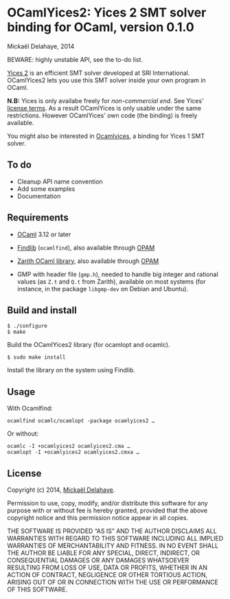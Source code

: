 OCamlYices2: Yices 2 SMT solver binding for OCaml, version 0.1.0
================================================================
Mickaël Delahaye, 2014

BEWARE: highly unstable API, see the to-do list.

[Yices 2][1] is an efficient SMT solver developed at SRI International.
OCamlYices2 lets you use this SMT solver inside your own program in OCaml.

**N.B:** Yices is only availabe freely for *non-commercial end*. See Yices'
[license terms][2]. As a result OCamlYices is only usable under the same
restrictions. However OCamlYices' own code (the binding) is freely available.

You might also be interested in [Ocamlyices][3], a binding for Yices 1 SMT solver.

To do
-----

* Cleanup API name convention
* Add some examples
* Documentation

Requirements
------------

* [OCaml][4] 3.12 or later

* [Findlib][5] (`ocamlfind`), also available through [OPAM][6]

* [Zarith OCaml library][7], also available through [OPAM][6]

* GMP with header file (`gmp.h`), needed to handle big integer and rational
  values (as `Z.t` and `Q.t` from Zarith), available on most systems (for
  instance, in the package `libgmp-dev` on Debian and Ubuntu).


Build and install
-----------------

    $ ./configure
    $ make

Build the OCamlYices2 library (for ocamlopt and ocamlc).

    $ sudo make install

Install the library on the system using Findlib.

Usage
-----

With Ocamlfind:

    ocamlfind ocamlc/ocamlopt -package ocamlyices2 …

Or without:

    ocamlc -I +ocamlyices2 ocamlyices2.cma …
    ocamlopt -I +ocamlyices2 ocamlyices2.cmxa …

License
-------

Copyright (c) 2014, [Mickaël Delahaye][8].

Permission to use, copy, modify, and/or distribute this software for any purpose
with or without fee is hereby granted, provided that the above copyright notice
and this permission notice appear in all copies.

THE SOFTWARE IS PROVIDED “AS IS” AND THE AUTHOR DISCLAIMS ALL WARRANTIES WITH
REGARD TO THIS SOFTWARE INCLUDING ALL IMPLIED WARRANTIES OF MERCHANTABILITY AND
FITNESS. IN NO EVENT SHALL THE AUTHOR BE LIABLE FOR ANY SPECIAL, DIRECT,
INDIRECT, OR CONSEQUENTIAL DAMAGES OR ANY DAMAGES WHATSOEVER RESULTING FROM LOSS
OF USE, DATA OR PROFITS, WHETHER IN AN ACTION OF CONTRACT, NEGLIGENCE OR OTHER
TORTIOUS ACTION, ARISING OUT OF OR IN CONNECTION WITH THE USE OR PERFORMANCE OF
THIS SOFTWARE.


[1]: http://yices.csl.sri.com/
[2]: LICENSE_yices
[3]: https://github.com/polazarus/ocamlyices
[4]: http://ocaml.org
[5]: http://projects.camlcity.org/projects/findlib.html
[6]: http://opam.ocaml.org
[7]: https://forge.ocamlcore.org/projects/zarith
[8]: http://micdel.fr

